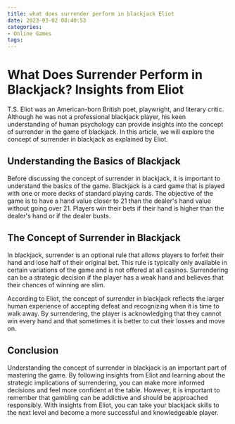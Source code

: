 ```yaml
---
title: what does surrender perform in blackjack Eliot
date: 2023-03-02 00:40:53
categories:
- Online Games
tags:
---
```

# What Does Surrender Perform in Blackjack? Insights from Eliot

T.S. Eliot was an American-born British poet, playwright, and literary critic. Although he was not a professional blackjack player, his keen understanding of human psychology can provide insights into the concept of surrender in the game of blackjack. In this article, we will explore the concept of surrender in blackjack as explained by Eliot.

## Understanding the Basics of Blackjack

Before discussing the concept of surrender in blackjack, it is important to understand the basics of the game. Blackjack is a card game that is played with one or more decks of standard playing cards. The objective of the game is to have a hand value closer to 21 than the dealer's hand value without going over 21. Players win their bets if their hand is higher than the dealer's hand or if the dealer busts.

## The Concept of Surrender in Blackjack

In blackjack, surrender is an optional rule that allows players to forfeit their hand and lose half of their original bet. This rule is typically only available in certain variations of the game and is not offered at all casinos. Surrendering can be a strategic decision if the player has a weak hand and believes that their chances of winning are slim.

According to Eliot, the concept of surrender in blackjack reflects the larger human experience of accepting defeat and recognizing when it is time to walk away. By surrendering, the player is acknowledging that they cannot win every hand and that sometimes it is better to cut their losses and move on.

## Conclusion

Understanding the concept of surrender in blackjack is an important part of mastering the game. By following insights from Eliot and learning about the strategic implications of surrendering, you can make more informed decisions and feel more confident at the table. However, it is important to remember that gambling can be addictive and should be approached responsibly. With insights from Eliot, you can take your blackjack skills to the next level and become a more successful and knowledgeable player.
